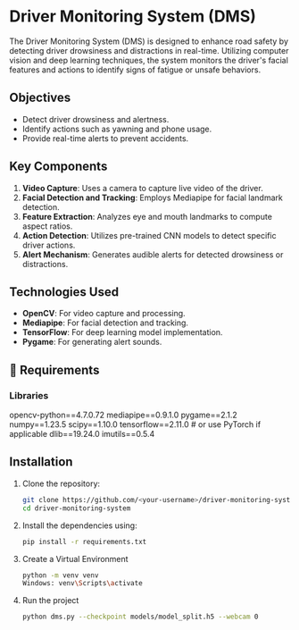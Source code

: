 # Driver Monitoring System (DMS)

The Driver Monitoring System (DMS) is designed to enhance road safety by detecting driver drowsiness and distractions in real-time. Utilizing computer vision and deep learning techniques, the system monitors the driver's facial features and actions to identify signs of fatigue or unsafe behaviors.

## Objectives

- Detect driver drowsiness and alertness.
- Identify actions such as yawning and phone usage.
- Provide real-time alerts to prevent accidents.

## Key Components

1. **Video Capture**: Uses a camera to capture live video of the driver.
2. **Facial Detection and Tracking**: Employs Mediapipe for facial landmark detection.
3. **Feature Extraction**: Analyzes eye and mouth landmarks to compute aspect ratios.
4. **Action Detection**: Utilizes pre-trained CNN models to detect specific driver actions.
5. **Alert Mechanism**: Generates audible alerts for detected drowsiness or distractions.

## Technologies Used

- **OpenCV**: For video capture and processing.
- **Mediapipe**: For facial detection and tracking.
- **TensorFlow**: For deep learning model implementation.
- **Pygame**: For generating alert sounds.

## 🔧 Requirements

### Libraries
opencv-python==4.7.0.72
mediapipe==0.9.1.0
pygame==2.1.2
numpy==1.23.5
scipy==1.10.0
tensorflow==2.11.0  # or use PyTorch if applicable
dlib==19.24.0
imutils==0.5.4

## Installation

1. Clone the repository:
   ```bash
   git clone https://github.com/<your-username>/driver-monitoring-system.git
   cd driver-monitoring-system


2. Install the dependencies using:

    ```bash
    pip install -r requirements.txt

3. Create a Virtual Environment
    ```bash
    python -m venv venv
    Windows: venv\Scripts\activate

4. Run the project
    ```bash
    python dms.py --checkpoint models/model_split.h5 --webcam 0
    
        



